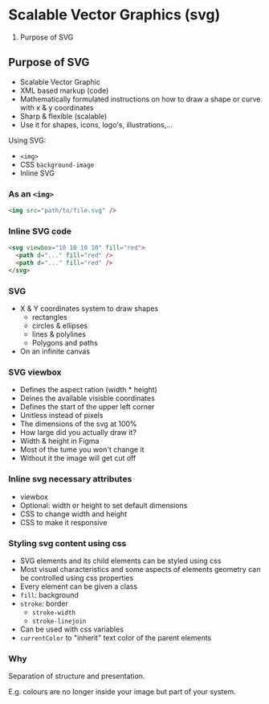 # Scalable Vector Graphics (svg)

1. Purpose of SVG

## Purpose of SVG

- Scalable Vector Graphic
- XML based markup (code)
- Mathematically formulated instructions on how to draw a shape or curve with x & y coordinates
- Sharp & flexible (scalable)
- Use it for shapes, icons, logo's, illustrations,...

Using SVG:

- `<img>`
- CSS `background-image`
- Inline SVG

### As an `<img>`

```html
<img src="path/to/file.svg" />
```

### Inline SVG code

```html
<svg viewbox="10 10 10 10" fill="red">
  <path d="..." fill="red" />
  <path d="..." fill="red" />
</svg>
```

### SVG

- X & Y coordinates system to draw shapes
  - rectangles
  - circles & ellipses
  - lines & polylines
  - Polygons and paths
- On an infinite canvas

### SVG viewbox

- Defines the aspect ration (width * height)
- Deines the available visisble coordinates
- Defines the start of the upper left corner
- Unitless instead of pixels
- The dimensions of the svg at 100%
- How large did you actually draw it?
- Width & height in Figma
- Most of the tume you won't change it
- Without it the image will get cut off

### Inline svg necessary attributes

- viewbox
- Optional: width or height to set default dimensions
- CSS to change width and height
- CSS to make it responsive

### Styling svg content using css

- SVG elements and its child elements can be styled using css
- Most visual characteristics and some aspects of elements geometry can be controlled using css properties
- Every element can be given a class
- `fill`: background
- `stroke`: border
  - `stroke-width`
  - `stroke-linejoin`
- Can be used with css variables
- `currentColor` to "inherit" text color of the parent elements

### Why

Separation of structure and presentation.

E.g. colours are no longer inside your image but part of your system.